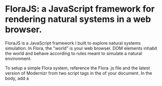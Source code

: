 # FloraJS: a JavaScript framework for rendering natural systems in a web browser.

FloraJS is a JavaScript framework I built to explore natural systems simulation. In Flora, the "world" is your web browser. DOM elements inhabit the world and behave according to rules meant to simulate a natural environment.

To setup a simple Flora system, reference the Flora .js file and the latest version of Modernizr from two script tags in the <head> of your document. In the body, add a <script> tag and create a new Flora system. Pass the system a function that describes the elements in your world.

The following is taken from examples/simple.html.

        <!DOCTYPE html>
          <html>
          <head>
            <meta http-equiv="content-type" content="text/html; charset=UTF-8" />
            <title>Flora</title>
            <link rel="stylesheet" href="css/flora.css" type="text/css" charset="utf-8">
            <script src="js/modernizr.js" type="text/javascript" charset="utf-8"></script>
            <script src="js/flora.min.js" type="text/javascript" charset="utf-8"></script>
          </head>
          <body>
            <script type="text/javascript" charset="utf-8">

              // create a new system
              var system = new exports.FloraSystem();

              // start the system; pass initial instuctions
              system.start(function () {
                new Flora.Mover();
              });
            </script>
          </body>
        </html>